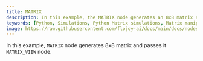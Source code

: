 ```yaml
---
title: MATRIX
description: In this example, the MATRIX node generates an 8x8 matrix and passes it to the MATRIX_VIEW node. The MATRIX node takes row and col arguments as input and generates a random matrix where the integers inside the matrix are between 0 and 19.
keywords: [Python, Simulations, Python Matrix simulations, Matrix manipulation techniques, Flojoy generator nodes, Dynamic matrix modeling, Matrix simulation examples, Python simulation tools, Matrix manipulation in Python, Matrix-based simulations, Dynamic system modeling, Python matrix generator, Random matrix generator]
image: https://raw.githubusercontent.com/flojoy-ai/docs/main/docs/nodes/GENERATORS/SIMULATIONS/MATRIX/examples/EX1/output.jpeg
---
```


In this example, `MATRIX` node generates 8x8 matrix and passes it `MATRIX_VIEW` node.
